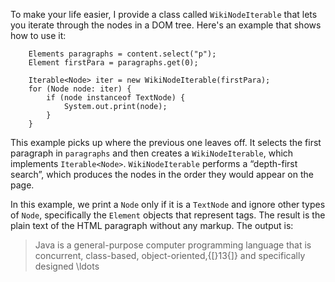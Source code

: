 To make your life easier, I provide a class called `WikiNodeIterable` that lets you iterate through the nodes in a DOM tree. Here's an example that shows how to use it:


```code
    Elements paragraphs = content.select("p");
    Element firstPara = paragraphs.get(0);

    Iterable<Node> iter = new WikiNodeIterable(firstPara);
    for (Node node: iter) {
        if (node instanceof TextNode) {
            System.out.print(node);
        }
    }
```

This example picks up where the previous one leaves off. It selects the first paragraph in `paragraphs` and then creates a `WikiNodeIterable`, which implements `Iterable<Node>`.  `WikiNodeIterable` performs a “depth-first search”, which produces the nodes in the order they would appear on the page.


In this example, we print a `Node` only if it is a `TextNode` and ignore other types of `Node`, specifically the `Element` objects that represent tags. The result is the plain text of the HTML paragraph without any markup. The output is:



> Java is a general-purpose computer programming language that is
> concurrent, class-based, object-oriented,{[}13{]} and specifically
> designed \ldots